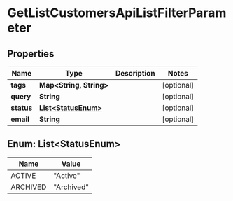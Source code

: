 

# GetListCustomersApiListFilterParameter


## Properties

| Name | Type | Description | Notes |
|------------ | ------------- | ------------- | -------------|
|**tags** | **Map&lt;String, String&gt;** |  |  [optional] |
|**query** | **String** |  |  [optional] |
|**status** | [**List&lt;StatusEnum&gt;**](#List&lt;StatusEnum&gt;) |  |  [optional] |
|**email** | **String** |  |  [optional] |



## Enum: List&lt;StatusEnum&gt;

| Name | Value |
|---- | -----|
| ACTIVE | &quot;Active&quot; |
| ARCHIVED | &quot;Archived&quot; |



